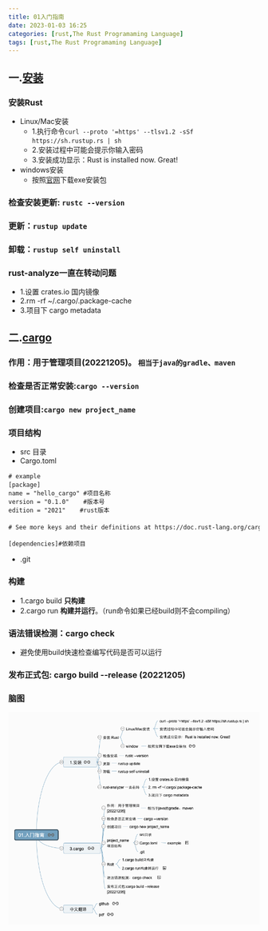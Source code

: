 ```yaml
---
title: 01入门指南
date: 2023-01-03 16:25
categories: [rust,The Rust Programaming Language]
tags: [rust,The Rust Programaming Language] 
---
```



## 一.[安装](https://kaisery.github.io/trpl-zh-cn/ch01-01-installation.html)
### 安装Rust
- Linux/Mac安装
    - 1.执行命令`curl --proto '=https' --tlsv1.2 -sSf https://sh.rustup.rs | sh`
    - 2.安装过程中可能会提示你输入密码
    - 3.安装成功显示：Rust is installed now. Great!
- windows安装
    - 按照[官网](https://www.rust-lang.org/tools/install)下载exe安装包
### 检查安装更新: `rustc --version`

### 更新：`rustup update`

### 卸载：`rustup self uninstall`

### rust-analyze一直在转动问题
- 1.设置 crates.io 国内镜像
- 2.rm -rf ~/.cargo/.package-cache 
- 3.项目下 cargo metadata

## 二.[cargo](https://kaisery.github.io/trpl-zh-cn/ch01-03-hello-cargo.html)
### 作用：用于管理项目(20221205)。 `相当于java的gradle、maven`

### 检查是否正常安装:`cargo --version`

### 创建项目:`cargo new project_name`

### 项目结构
- src 目录
- Cargo.toml 

```xml
# example
[package]
name = "hello_cargo" #项目名称
version = "0.1.0"	 #版本号
edition = "2021"	#rust版本

# See more keys and their definitions at https://doc.rust-lang.org/cargo/reference/manifest.html

[dependencies]#依赖项目
```
- \.git

### 构建
- 1.cargo build **只构建**
- 2.cargo run **构建并运行**。（run命令如果已经build则不会compiling）

### 语法错误检测：**cargo check**
- 避免使用build快速检查编写代码是否可以运行

### 发布正式包: **cargo build --release** (20221205)

### 脑图

![](/img/rust/01.入门指南.png)


